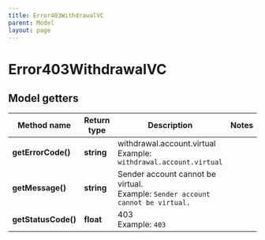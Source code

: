 ```yaml
---
title: Error403WithdrawalVC
parent: Model
layout: page
---
```


# Error403WithdrawalVC

## Model getters

Method name | Return type | Description | Notes
------------ | ------------- | ------------- | -------------
**getErrorCode()** | **string** | withdrawal.account.virtual <br>Example: `withdrawal.account.virtual` |
**getMessage()** | **string** | Sender account cannot be virtual. <br>Example: `Sender account cannot be virtual.` |
**getStatusCode()** | **float** | 403 <br>Example: `403` |

